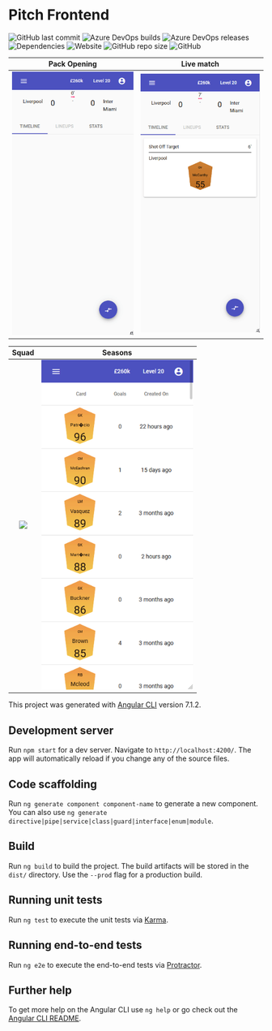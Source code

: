 # Pitch Frontend

![GitHub last commit](https://img.shields.io/github/last-commit/pitch-game/pitch-frontend.svg)
![Azure DevOps builds](https://img.shields.io/azure-devops/build/pitch-game/c9af1751-7ec1-463d-8e60-e869ac1bb96c/19.svg)
![Azure DevOps releases](https://img.shields.io/azure-devops/release/pitch-game/c9af1751-7ec1-463d-8e60-e869ac1bb96c/2/2.svg)
![Dependencies](https://img.shields.io/david/pitch-game/pitch-frontend.svg)
![Website](https://img.shields.io/website/http/pitch-game.io.svg)
![GitHub repo size](https://img.shields.io/github/repo-size/pitch-game/pitch-frontend.svg)
![GitHub](https://img.shields.io/github/license/pitch-game/pitch-frontend.svg)

<center>

|   Pack Opening                            |   Live match                              |
|:-----------------------------------------:|:-----------------------------------------:|
| <img src=".images/store.gif" width="300"/> | <img src=".images/match.gif" width="300"/> |

|   Squad                                   |   Seasons                                         |
|:-----------------------------------------:|:-----------------------------------------------:|
| <img src=".images/squad.gif" width="300"/> |   <img src=".images/seasons.gif" width="300"/>   |

</center>

This project was generated with [Angular CLI](https://github.com/angular/angular-cli) version 7.1.2.

## Development server

Run `npm start` for a dev server. Navigate to `http://localhost:4200/`. The app will automatically reload if you change any of the source files.

## Code scaffolding

Run `ng generate component component-name` to generate a new component. You can also use `ng generate directive|pipe|service|class|guard|interface|enum|module`.

## Build

Run `ng build` to build the project. The build artifacts will be stored in the `dist/` directory. Use the `--prod` flag for a production build.

## Running unit tests

Run `ng test` to execute the unit tests via [Karma](https://karma-runner.github.io).

## Running end-to-end tests

Run `ng e2e` to execute the end-to-end tests via [Protractor](http://www.protractortest.org/).

## Further help

To get more help on the Angular CLI use `ng help` or go check out the [Angular CLI README](https://github.com/angular/angular-cli/blob/master/README.md).
